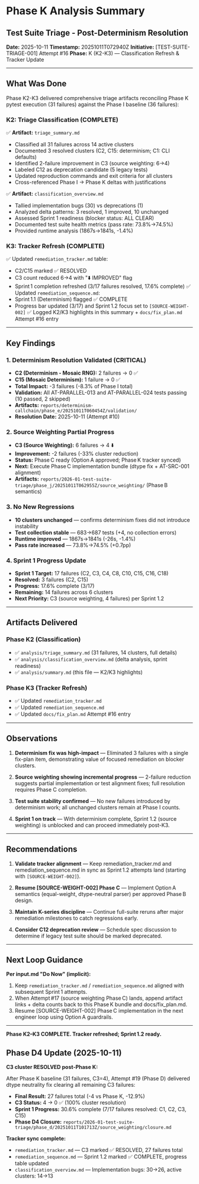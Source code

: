 # Phase K Analysis Summary
## Test Suite Triage - Post-Determinism Resolution

**Date:** 2025-10-11
**Timestamp:** 20251011T072940Z
**Initiative:** [TEST-SUITE-TRIAGE-001] Attempt #16
**Phase:** K (K2-K3) — Classification Refresh & Tracker Update

---

## What Was Done

Phase K2-K3 delivered comprehensive triage artifacts reconciling Phase K pytest execution (31 failures) against the Phase I baseline (36 failures):

### K2: Triage Classification (COMPLETE)
✅ **Artifact:** `triage_summary.md`
- Classified all 31 failures across 14 active clusters
- Documented 3 resolved clusters (C2, C15: determinism; C1: CLI defaults)
- Identified 2-failure improvement in C3 (source weighting: 6→4)
- Labeled C12 as deprecation candidate (5 legacy tests)
- Updated reproduction commands and exit criteria for all clusters
- Cross-referenced Phase I → Phase K deltas with justifications

✅ **Artifact:** `classification_overview.md`
- Tallied implementation bugs (30) vs deprecations (1)
- Analyzed delta patterns: 3 resolved, 1 improved, 10 unchanged
- Assessed Sprint 1 readiness (blocker status: ALL CLEAR)
- Documented test suite health metrics (pass rate: 73.8%→74.5%)
- Provided runtime analysis (1867s→1841s, -1.4%)

### K3: Tracker Refresh (COMPLETE)
✅ Updated `remediation_tracker.md` table:
   - C2/C15 marked ✅ RESOLVED
   - C3 count reduced 6→4 with "⬇️ IMPROVED" flag
   - Sprint 1 completion refreshed (3/17 failures resolved, 17.6% complete)
✅ Updated `remediation_sequence.md`:
   - Sprint 1.1 (Determinism) flagged ✅ COMPLETE
   - Progress bar updated (3/17) and Sprint 1.2 focus set to `[SOURCE-WEIGHT-002]`
✅ Logged K2/K3 highlights in this summary + `docs/fix_plan.md` Attempt #16 entry

---

## Key Findings

### 1. Determinism Resolution Validated (CRITICAL)
- **C2 (Determinism - Mosaic RNG):** 2 failures → 0 ✅
- **C15 (Mosaic Determinism):** 1 failure → 0 ✅
- **Total Impact:** -3 failures (-8.3% of Phase I total)
- **Validation:** All AT-PARALLEL-013 and AT-PARALLEL-024 tests passing (10 passed, 2 skipped)
- **Artifacts:** `reports/determinism-callchain/phase_e/20251011T060454Z/validation/`
- **Resolution Date:** 2025-10-11 (Attempt #10)

### 2. Source Weighting Partial Progress
- **C3 (Source Weighting):** 6 failures → 4 ⬇️
- **Improvement:** -2 failures (-33% cluster reduction)
- **Status:** Phase C ready (Option A approved; Phase K tracker synced)
- **Next:** Execute Phase C implementation bundle (dtype fix + AT-SRC-001 alignment)
- **Artifacts:** `reports/2026-01-test-suite-triage/phase_j/20251011T062955Z/source_weighting/` (Phase B semantics)

### 3. No New Regressions
- **10 clusters unchanged** — confirms determinism fixes did not introduce instability
- **Test collection stable** — 683→687 tests (+4, no collection errors)
- **Runtime improved** — 1867s→1841s (-26s, -1.4%)
- **Pass rate increased** — 73.8%→74.5% (+0.7pp)

### 4. Sprint 1 Progress Update
- **Sprint 1 Target:** 17 failures (C2, C3, C4, C8, C10, C15, C16, C18)
- **Resolved:** 3 failures (C2, C15)
- **Progress:** 17.6% complete (3/17)
- **Remaining:** 14 failures across 6 clusters
- **Next Priority:** C3 (source weighting, 4 failures) per Sprint 1.2

---

## Artifacts Delivered

### Phase K2 (Classification)
- ✅ `analysis/triage_summary.md` (31 failures, 14 clusters, full details)
- ✅ `analysis/classification_overview.md` (delta analysis, sprint readiness)
- ✅ `analysis/summary.md` (this file — K2/K3 highlights)

### Phase K3 (Tracker Refresh)
- ✅ Updated `remediation_tracker.md`
- ✅ Updated `remediation_sequence.md`
- ✅ Updated `docs/fix_plan.md` Attempt #16 entry

---

## Observations

1. **Determinism fix was high-impact** — Eliminated 3 failures with a single fix-plan item, demonstrating value of focused remediation on blocker clusters.

2. **Source weighting showing incremental progress** — 2-failure reduction suggests partial implementation or test alignment fixes; full resolution requires Phase C completion.

3. **Test suite stability confirmed** — No new failures introduced by determinism work; all unchanged clusters remain at Phase I counts.

4. **Sprint 1 on track** — With determinism complete, Sprint 1.2 (source weighting) is unblocked and can proceed immediately post-K3.

---

## Recommendations

1. **Validate tracker alignment** — Keep remediation_tracker.md and remediation_sequence.md in sync as Sprint 1.2 attempts land (starting with `[SOURCE-WEIGHT-002]`).

2. **Resume [SOURCE-WEIGHT-002] Phase C** — Implement Option A semantics (equal-weight, dtype-neutral parser) per approved Phase B design.

3. **Maintain K-series discipline** — Continue full-suite reruns after major remediation milestones to catch regressions early.

4. **Consider C12 deprecation review** — Schedule spec discussion to determine if legacy test suite should be marked deprecated.

---

## Next Loop Guidance

**Per input.md "Do Now" (implicit):**
1. Keep `remediation_tracker.md` / `remediation_sequence.md` aligned with subsequent Sprint 1 attempts.
2. When Attempt #17 (source weighting Phase C) lands, append artifact links + delta counts back to this Phase K bundle and docs/fix_plan.md.
3. Resume [SOURCE-WEIGHT-002] Phase C implementation in the next engineer loop using Option A guardrails.

---

**Phase K2–K3 COMPLETE. Tracker refreshed; Sprint 1.2 ready.**


## Phase D4 Update (2025-10-11)

**C3 cluster RESOLVED post-Phase K:**

After Phase K baseline (31 failures, C3=4), Attempt #19 (Phase D) delivered dtype neutrality fix clearing all remaining C3 failures:

- **Final Result:** 27 failures total (-4 vs Phase K, -12.9%)
- **C3 Status:** 4 → 0 ✅ (100% cluster resolution)
- **Sprint 1 Progress:** 30.6% complete (7/17 failures resolved: C1, C2, C3, C15)
- **Phase D4 Closure:** `reports/2026-01-test-suite-triage/phase_d/20251011T101713Z/source_weighting/closure.md`

**Tracker sync complete:**
- `remediation_tracker.md` — C3 marked ✅ RESOLVED, 27 failures total
- `remediation_sequence.md` — Sprint 1.2 marked ✅ COMPLETE, progress table updated
- `classification_overview.md` — Implementation bugs: 30→26, active clusters: 14→13


